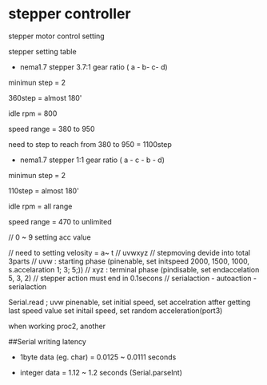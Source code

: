 # stepper controller
stepper motor control setting

stepper setting table

* nema1.7 stepper 3.7:1 gear ratio ( a - b- c- d)

minimun step = 2

360step = almost 180'

idle rpm = 800

speed range = 380 to 950

need to step to reach from 380 to 950 = 1100step


* nema1.7 stepper 1:1 gear ratio ( a - c - b - d)

minimun step = 2

110step = almost 180'

idle rpm = all range

speed range = 470 to unlimited


// 0 ~ 9 setting acc value



// need to setting velosity = a~ t
// uvwxyz
// stepmoving devide into total 3parts
// uvw : starting phase (pinenable, set initspeed 2000, 1500, 1000, s.accelaration 1; 3; 5;))
// xyz : terminal phase (pindisable, set endaccelation 5, 3, 2)
// stepper action must end in 0.1secons
// serialaction - autoaction - serialaction

Serial.read ; uvw
pinenable, set initial speed, set accelration
atfter getting last speed value
set initail speed, set random acceleration(port3)

when working proc2, another 


##Serial writing latency

* 1byte data (eg. char) = 0.0125 ~ 0.0111 seconds

* integer data = 1.12 ~ 1.2 seconds (Serial.parseInt)

